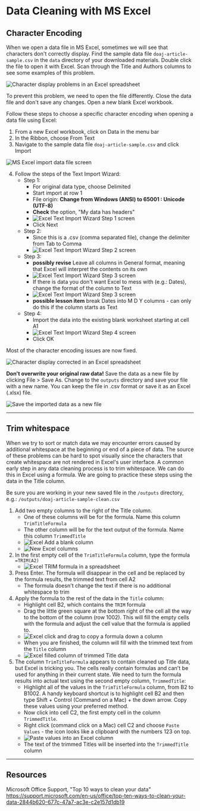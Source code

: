 # Data Cleaning with MS Excel

## Character Encoding

When we open a data file in MS Excel, sometimes we will see that characters don't correctly display. Find the sample data file `doaj-article-sample.csv` in the `data` directory of your downloaded materials. Double click the file to open it with Excel. Scan through the Title and Authors columns to see some examples of this problem.

![Character display problems in an Excel spreadsheet](/img/encoding-errors.png "Example encoding errors")

To prevent this problem, we need to open the file differently. Close the data file and don't save any changes. Open a new blank Excel workbook.

Follow these steps to choose a specific character encoding when opening a data file using Excel:
1. From a new Excel workbook, click on Data in the menu bar
2. In the Ribbon, choose From Text
3. Navigate to the sample data file `doaj-article-sample.csv` and click Import

![MS Excel import data file screen](/img/choose-file.png "Import a file into Excel")

4. Follow the steps of the Text Import Wizard:
   - Step 1:
     - For original data type, choose Delimited
	 - Start import at row 1
	 - File origin: **Change from Windows (ANSI) to 65001 : Unicode (UTF-8)**
	 - **Check** the option, "My data has headers"
	 - ![Excel Text Import Wizard Step 1 screen](/img/text-import-1.png "Import data step 1")
	 - Click Next
   - Step 2:
     - Since this is a .csv (comma separated file), change the delimiter from Tab to Comma
	 - ![Excel Text Import Wizard Step 2 screen](/img/text-import-2.png "Import data step 2")
   - Step 3:
     - **possibly revise** Leave all columns in General format, meaning that Excel will interpret the contents on its own
	 - ![Excel Text Import Wizard Step 3 screen](/img/text-import-3.png "Import data step 3")
	 - If there is data you don't want Excel to mess with (e.g.: Dates), change the format of the column to Text
	 - ![Excel Text Import Wizard Step 3 screen](/img/text-import-3-date-text.png "Import data step 3")
	 - **possible lesson item** break Dates into M D Y columns - can only do this if the column starts as Text
   - Step 4:
     - Import the data into the existing blank worksheet starting at cell A1
	 - ![Excel Text Import Wizard Step 4 screen](/img/text-import-4.png "Import data step 4")
	 - Click OK

Most of the character encoding issues are now fixed.

![Character display corrected in an Excel spreadsheet](/img/encoding-fixed.png "Example encoding repairs")

**Don't overwrite your original raw data!** Save the data as a new file by clicking File > Save As. Change to the `outputs` directory and save your file with a new name. You can keep the file in .csv format or save it as an Excel (.xlsx) file.

![Save the imported data as a new file](/img/save-new-file.png "Save imported data to a new file")

---

## Trim whitespace

When we try to sort or match data we may encounter errors caused by additional whitespace at the beginning or end of a piece of data. The source of these problems can be hard to spot visually since the characters that create whitespace are not rendered in Excel's user interface. A common early step in any data cleaning process is to trim whitespace. We can do this in Excel using a formula. We are going to practice these steps using the data in the Title column.

Be sure you are working in your new saved file in the `/outputs` directory, e.g.: `/outputs/doaj-article-sample-clean.csv`

1. Add two empty columns to the right of the Title column.
   - One of these columns will be for the formula. Name this column `TrimTitleFormula`
   - The other column will be for the text output of the formula. Name this column `TrimmedTitle`
   - ![Excel Add a blank column](/img/add-column.png "Add a new column in Excel")
   - ![New Excel columns](/img/new-columns.png "Two new Excel columns")
2. In the first empty cell of the `TrimTitleFormula` column, type the formula `=TRIM(A2)`
   - ![Excel TRIM formula in a spreadsheet](/img/trim-formula.png "Enter the TRIM formula in cell B2")
3. Press Enter. The formula will disappear in the cell and be replaced by the formula results, the trimmed text from cell A2
   - The formula doesn't change the text if there is no additional whitespace to trim
4. Apply the formula to the rest of the data in the `Title` column:
   - Highlight cell B2, which contains the `TRIM` formula 
   - Drag the little green square at the bottom right of the cell all the way to the bottom of the column (row 1002). This will fill the empty cells with the formula and adjust the cell value that the formula is applied to.
   - ![Excel click and drag to copy a formula down a column](/img/drag-trim.png "Drag down cell B2 to copy the formula")
   - When you are finished, the column will fill with the trimmed text from the `Title` column
   - ![Excel filled column of trimmed Title data](/img/filled-title.png "Formula applied to all Title cells")
5. The column `TrimTitleFormula` appears to contain cleaned up Title data, but Excel is tricking you. The cells really contain formulas and can't be used for anything in their current state. We need to turn the formula results into actual text using the second empty column, `TrimmedTitle`:
   - Highlight all of the values in the `TrimTitleFormula` column, from B2 to B1002. A handy keyboard shortcut is to highlight cell B2 and then type Shift + Control (Command on a Mac) + the down arrow. Copy these values using your preferred method.
   - Now click into cell C2, the first empty cell in the column `TrimmedTitle`.
   - Right click (command click on a Mac) cell C2 and choose `Paste Values` - the icon looks like a clipboard with the numbers 123 on top.
   - ![Paste values into an Excel column](/img/paste-values.png "Paste values into an Excel column")
   - The text of the trimmed Titles will be inserted into the `TrimmedTitle` column

---

## Resources

Microsoft Office Support, "Top 10 ways to clean your data" https://support.microsoft.com/en-us/office/top-ten-ways-to-clean-your-data-2844b620-677c-47a7-ac3e-c2e157d1db19